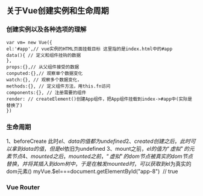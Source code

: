 ## 关于Vue创建实例和生命周期
### 创建实例以及各种选项的理解
    var vm= new Vue({
    el:'#app',// vue实例的HTML页面挂载目标 这里指的是index.html中的#app
    data(){ // 定义和组件挂钩的数据
    },
    props:{},// 从父组件接受的数据
    conputed:{},// 观察单个数据变化
    watch:{}, // 观察多个数据变化，
    methods:{}, // 定义组件方法，用this.fn访问
    components:{}, // 注册需要的组件
    render: // createElement()创建App组件，把App组件挂载到index->#app中(实际是替换了)
    })
### 生命周期
  1、beforeCreate 此时$el、data 的值都为undefined
  2、created创建之后，此时可以拿到data的值，但是$el依旧为undefined
  3、mount之前，$el的值为“虚拟”的元素节点
  4、mounted之后，mounted之前，“虚拟”的dom节点被真实的dom节点替换，并将
  其插入到dom树中，于是在触发mounted时，可以获取到$el为真实的dom元素()
  myVue.$el===document.getElementById("app-8")  // true
### Vue Router

